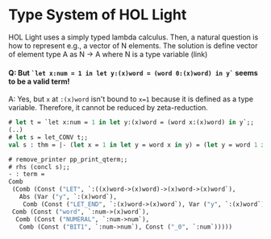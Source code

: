 # Type System of HOL Light

HOL Light uses a simply typed lambda calculus.
Then, a natural question is how to represent e.g., a vector of N elements.
The solution is define vector of element type A as N -> A where N is a type variable (link)

#### Q: But `` `let x:num = 1 in let y:(x)word = (word 0:(x)word) in y` `` seems to be a valid term!

A: Yes, but `x` at `:(x)word` isn't bound to `x=1` because it is defined as a type variable. Therefore, it cannot be reduced by zeta-reduction.

```ocaml
# let t = `let x:num = 1 in let y:(x)word = (word x:(x)word) in y`;;
(..)
# let s = let_CONV t;;
val s : thm = |- (let x = 1 in let y = word x in y) = (let y = word 1 in y)

# remove_printer pp_print_qterm;;
# rhs (concl s);;
- : term =
Comb
 (Comb (Const ("LET", `:((x)word->(x)word)->(x)word->(x)word`),
   Abs (Var ("y", `:(x)word`),
    Comb (Const ("LET_END", `:(x)word->(x)word`), Var ("y", `:(x)word`)))),
 Comb (Const ("word", `:num->(x)word`),
  Comb (Const ("NUMERAL", `:num->num`),
   Comb (Const ("BIT1", `:num->num`), Const ("_0", `:num`)))))
```
